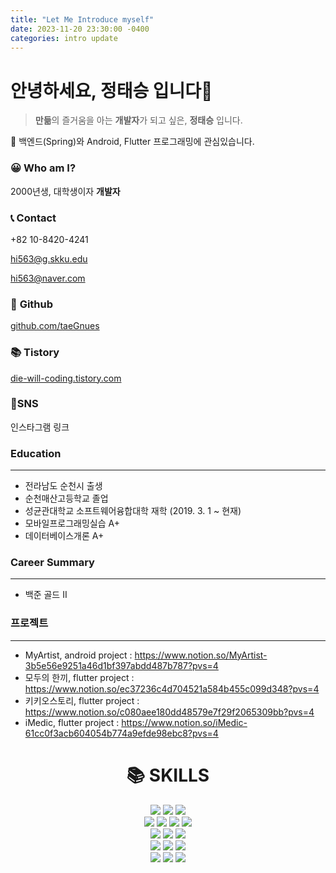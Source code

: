```yaml
---
title: "Let Me Introduce myself"
date: 2023-11-20 23:30:00 -0400
categories: intro update
---
```

# 안녕하세요, 정태승 입니다👋


> **만듦**의 즐거움을 아는 **개발자**가 되고 싶은, **정태승** 입니다.
> 

 📌  백엔드(Spring)와 Android, Flutter 프로그래밍에 관심있습니다.

### 😀 Who am I?

2000년생, 대학생이자 **개발자**

### 📞 Contact

+82 10-8420-4241

hi563@g.skku.edu

hi563@naver.com

### 🧐 **Github**

[github.com/taeGnues](http://github.com/taeGnues)

### 📚 Tistory

[die-will-coding.tistory.com](http://die-will-coding.tistory.com/)

### 📱SNS

인스타그램 링크

### Education
---
 - 전라남도 순천시 출생
 - 순천매산고등학교 졸업
 - 성균관대학교 소프트웨어융합대학 재학 (2019. 3. 1 ~ 현재)
 - 모바일프로그래밍실습 A+
 - 데이터베이스개론 A+

### Career Summary
---
 - 백준 골드 II

### 프로젝트

---

 - MyArtist, android project : https://www.notion.so/MyArtist-3b5e56e9251a46d1bf397abdd487b787?pvs=4
 - 모두의 한끼, flutter project : https://www.notion.so/ec37236c4d704521a584b455c099d348?pvs=4 
 - 키키오스토리, flutter project : https://www.notion.so/c080aee180dd48579e7f29f2065309bb?pvs=4
 - iMedic, flutter project : https://www.notion.so/iMedic-61cc0f3acb604054b774a9efde98ebc8?pvs=4


<div align=center><h1>📚 SKILLS</h1></div>
<div align=center> 
  <img src="https://img.shields.io/badge/java-007396?style=for-the-badge&logo=java&logoColor=white"> 
  <img src="https://img.shields.io/badge/c++-00599C?style=for-the-badge&logo=c%2B%2B&logoColor=white">
  <img src="https://img.shields.io/badge/python-3776AB?style=for-the-badge&logo=python&logoColor=white"> 
  <br>
  
  <img src="https://img.shields.io/badge/html5-E34F26?style=for-the-badge&logo=html5&logoColor=white"> 
  <img src="https://img.shields.io/badge/css-1572B6?style=for-the-badge&logo=css3&logoColor=white"> 
  <img src="https://img.shields.io/badge/javascript-F7DF1E?style=for-the-badge&logo=javascript&logoColor=black"> 
  <img src="https://img.shields.io/badge/jquery-0769AD?style=for-the-badge&logo=jquery&logoColor=white">
  <br>
  
  <img src="https://img.shields.io/badge/oracle-F80000?style=for-the-badge&logo=oracle&logoColor=white"> 
  <img src="https://img.shields.io/badge/mysql-4479A1?style=for-the-badge&logo=mysql&logoColor=white"> 
  <img src="https://img.shields.io/badge/firebase-FFCA28?style=for-the-badge&logo=firebase&logoColor=white">
  <br>
  
  <img src="https://img.shields.io/badge/spring-6DB33F?style=for-the-badge&logo=spring&logoColor=white">  
  <img src="https://img.shields.io/badge/fastapi-000000?style=for-the-badge&logo=fastapi&logoColor=white">
  <img src="https://img.shields.io/badge/flutter-02569B?style=for-the-badge&logo=flutter&logoColor=white">
  <br>

  <img src="https://img.shields.io/badge/amazonaws-232F3E?style=for-the-badge&logo=amazonaws&logoColor=white"> 
  <img src="https://img.shields.io/badge/github-181717?style=for-the-badge&logo=github&logoColor=white">
  <img src="https://img.shields.io/badge/git-F05032?style=for-the-badge&logo=git&logoColor=white">
  <br>
</div>
